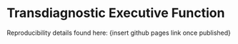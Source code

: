 # Transdiagnostic Executive Function

Reproducibility details found here: {insert github pages link once published}
